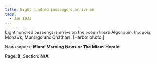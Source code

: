 ```yaml
---  
title: Eight hundred passengers arrive on  
tags:  
  - Jan 1933  
---  
```

  
Eight hundred passengers arrive on the ocean liners Algonquin, Iroquois, Mohawk, Munargo and Chatham. [Harbor photo.]  
  
Newspapers: **Miami Morning News or The Miami Herald**  
  
Page: **8**, Section: **N/A** 
